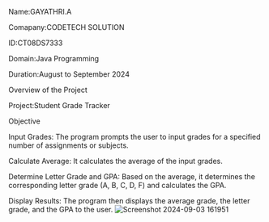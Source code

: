 Name:GAYATHRI.A

Comapany:CODETECH SOLUTION

ID:CT08DS7333

Domain:Java Programming

Duration:August to September 2024

Overview of the Project

Project:Student Grade Tracker

Objective

Input Grades: The program prompts the user to input grades for a specified number of assignments or subjects.

Calculate Average: It calculates the average of the input grades.

Determine Letter Grade and GPA: Based on the average, it determines the corresponding letter grade (A, B, C, D, F) and calculates the GPA.

Display Results: The program then displays the average grade, the letter grade, and the GPA to the user.
![Screenshot 2024-09-03 161951](https://github.com/user-attachments/assets/c9da7d77-1357-468e-bd47-e28ec1934438)
